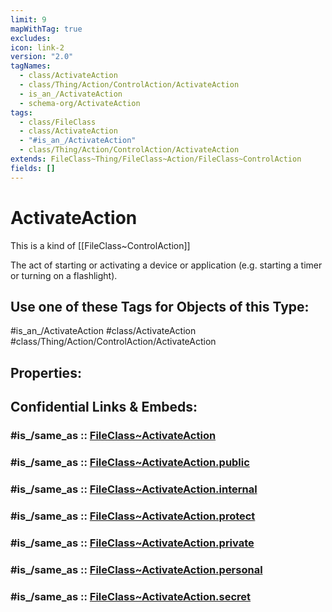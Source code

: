 ```yaml
---
limit: 9
mapWithTag: true
excludes: 
icon: link-2
version: "2.0"
tagNames:
  - class/ActivateAction
  - class/Thing/Action/ControlAction/ActivateAction
  - is_an_/ActivateAction
  - schema-org/ActivateAction
tags:
  - class/FileClass
  - class/ActivateAction
  - "#is_an_/ActivateAction"
  - class/Thing/Action/ControlAction/ActivateAction
extends: FileClass~Thing/FileClass~Action/FileClass~ControlAction
fields: []
---
```


# ActivateAction
This is a kind of [[FileClass~ControlAction]]

The act of starting or activating a device or application (e.g. starting a timer or turning on a flashlight).


## Use one of these Tags for Objects of this Type:

#is_an_/ActivateAction
#class/ActivateAction
#class/Thing/Action/ControlAction/ActivateAction

## Properties:


## Confidential Links & Embeds: 

### #is_/same_as :: [FileClass~ActivateAction](/_Standards/fileClass/FileClass~Thing/FileClass~Action/FileClass~ControlAction/FileClass~ActivateAction.md) 

### #is_/same_as :: [FileClass~ActivateAction.public](/_public/fileClass/FileClass~Thing/FileClass~Action/FileClass~ControlAction/FileClass~ActivateAction.public.md) 

### #is_/same_as :: [FileClass~ActivateAction.internal](/_internal/fileClass/FileClass~Thing/FileClass~Action/FileClass~ControlAction/FileClass~ActivateAction.internal.md) 

### #is_/same_as :: [FileClass~ActivateAction.protect](/_protect/fileClass/FileClass~Thing/FileClass~Action/FileClass~ControlAction/FileClass~ActivateAction.protect.md) 

### #is_/same_as :: [FileClass~ActivateAction.private](/_private/fileClass/FileClass~Thing/FileClass~Action/FileClass~ControlAction/FileClass~ActivateAction.private.md) 

### #is_/same_as :: [FileClass~ActivateAction.personal](/_personal/fileClass/FileClass~Thing/FileClass~Action/FileClass~ControlAction/FileClass~ActivateAction.personal.md) 

### #is_/same_as :: [FileClass~ActivateAction.secret](/_secret/fileClass/FileClass~Thing/FileClass~Action/FileClass~ControlAction/FileClass~ActivateAction.secret.md)

